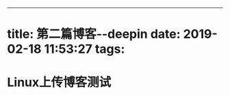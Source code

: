 ---
title: 第二篇博客--deepin
date: 2019-02-18 11:53:27
tags:
=========================
Linux上传博客测试
=========================